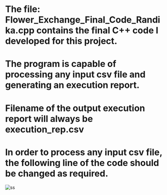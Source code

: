 # The file: Flower_Exchange_Final_Code_Randika.cpp contains the final C++ code I developed for this project.

# The program is capable of processing any input csv file and generating an execution report.
# Filename of the output execution report will always be execution_rep.csv
# In order to process any input csv file, the following line of the code should be changed as required.

![ss](https://github.com/randika-perera/Flower-Exchange-Project/assets/129817316/bd49dff9-5ca1-43cf-ae51-c1174c9a4169)
